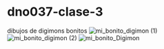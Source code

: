 # dno037-clase-3
dibujos de digimons bonitos 
![mi_bonito_digimon (1)](https://user-images.githubusercontent.com/75910897/159742259-6504161b-2c63-464a-8a93-8f0f09988e11.jpg)
![mi_bonito_digimon (2)](https://user-images.githubusercontent.com/75910897/159742267-e44f4120-4cf2-413a-b07a-c66138ea1676.jpg)
![mi_bonito_Digimon](https://user-images.githubusercontent.com/75910897/159742269-abfeeae3-2e10-4c6e-ac09-ecc2ab6c8fc4.jpg)
